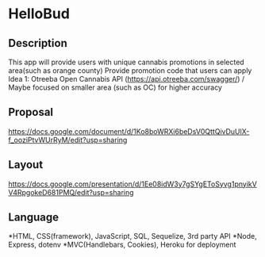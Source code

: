 # HelloBud

## Description
This app will provide users with unique cannabis promotions in selected area(such as orange county)
Provide promotion code that users can apply 
Idea 1: Otreeba Open Cannabis API (https://api.otreeba.com/swagger/) / Maybe focused on smaller area (such as OC) for higher accuracy

## Proposal
https://docs.google.com/document/d/1Ko8boWRXi6beDsV0QttQivDuUlX-f_ooziPtvWUrRyM/edit?usp=sharing

## Layout
https://docs.google.com/presentation/d/1Ee08idW3y7gSYgEToSyvg1pnyikVV4RpgokeD681PMQ/edit?usp=sharing

## Language
*HTML, CSS(framework), JavaScript, SQL, Sequelize, 3rd party API
*Node,  Express, dotenv
*MVC(Handlebars, Cookies), Heroku for deployment

